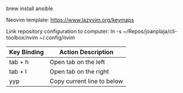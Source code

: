 brew install ansible


Neovim template: https://www.lazyvim.org/keymaps

Link repository configuration to computer:
ln -s ~/Repos/joanplaja/cli-toolbox/nvim ~/.config/nvim

| Key Binding     | Action Description                                  |
|-----------------|-----------------------------------------------------|
| tab + h     | Open tab on the left                     |
| tab + l     | Open tab on the right                     |
| yyp     | Copy current line to below                     |
